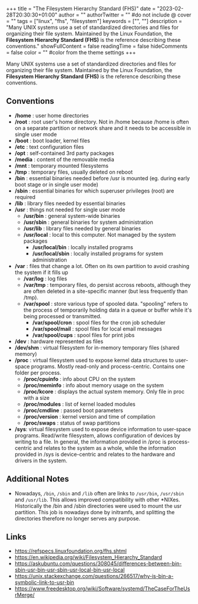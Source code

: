 +++
title = "The Filesystem Hierarchy Standard (FHS)"
date = "2023-02-28T20:30:30+01:00"
author = ""
authorTwitter = "" #do not include @
cover = ""
tags = ["linux", "fhs", "filesystem"]
keywords = ["", ""]
description = "Many UNIX systems use a set of standardized directories and files for organizing their file system. Maintained by the Linux Foundation, the **Filesystem Hierarchy Standard (FHS)** is the reference describing these conventions."
showFullContent = false
readingTime = false
hideComments = false
color = "" #color from the theme settings
+++


Many UNIX systems use a set of standardized directories and files for organizing
their file system. Maintained by the Linux Foundation, the **Filesystem Hierarchy
Standard (FHS)** is the reference describing these conventions.

## Conventions

- **/home** : user home directories
- **/root** : root user's home directory. Not in /home because /home is often on a 
separate partition or network share and it needs to be accessible in single user mode
- **/boot** : boot loader, kernel files
- **/etc** : text configuration files
- **/opt** : self-contained 3rd party packages
- **/media** : content of the removable media
- **/mnt** : temporary mounted filesystems
- **/tmp** : temporary files, usually deleted on reboot
- **/bin** : essential binaries needed before /usr is mounted (eg. during early boot
stage or in single user mode)
- **/sbin** : essential binaries for which superuser privileges (root) are required
- **/lib** : library files needed by essential binaries
- **/usr** : things not needed for single user mode
  - **/usr/bin** : general system-wide binaries
  - **/usr/sbin** : general binaries for system administration
  - **/usr/lib** : library files needed by general binaries
  - **/usr/local** : local to this computer. Not managed by the system packages
    - **/usr/local/bin** : locally installed programs
    - **/usr/local/sbin** : locally installed programs for system administration
- **/var** : files that change a lot. Often on its own partition to avoid crashing
the system if it fills up
  - **/var/log** : log files
  - **/var/tmp** : temporary files, do persist accross reboots, although they are
often deleted in a site-specific manner (but less frequently than /tmp).
  - **/var/spool** : store various type of spooled data. "spooling" refers to the
  process of temporarily holding data in a queue or buffer while it's being
  processed or transmitted.
    - **/var/spool/cron** : spool files for the cron job scheduler
    - **/var/spool/mail** : spool files for local email messages
    - **/var/spool/cups** : spool files for print jobs
- **/dev** : hardware represented as files
- **/dev/shm** : virtual filesystem for in-memory temporary files (shared memory)
- **/proc** : virtual filesystem used to expose kernel data structures to user-space
programs. Mostly read-only and process-centric. Contains one folder per process.
  - **/proc/cpuinfo** : info about CPU on the system
  - **/proc/meminfo** : info about memory usage on the system
  - **/proc/kcore** : displays the actual system memory. Only file in proc with a size
  - **/proc/modules** : list of kernel loaded modules
  - **/proc/cmdline** : passed boot parameters
  - **/proc/version** : kernel version and time of compilation
  - **/proc/swaps** : status of swap partitions
- **/sys**: virtual filesystem used to expose device information to user-space 
programs. Read/write filesystem, allows configuration of devices by writing to a file.
In general, the information provided in /proc is process-centric and relates to the
system as a whole, while the information provided in /sys is device-centric and 
relates to the hardware and drivers in the system.

## Additional Notes
- Nowadays, `/bin`, `/sbin` and `/lib` often are links to `/usr/bin`, `/usr/sbin` and
`/usr/lib`. This allows improved compatibility with other *NIXes. Historically the
/bin and /sbin directories were used to mount the usr partition. This job is nowadays
done by initramfs, and splitting the directories therefore no longer serves any purpose.

## Links

- https://refspecs.linuxfoundation.org/fhs.shtml
- https://en.wikipedia.org/wiki/Filesystem_Hierarchy_Standard
- https://askubuntu.com/questions/308045/differences-between-bin-sbin-usr-bin-usr-sbin-usr-local-bin-usr-local
- https://unix.stackexchange.com/questions/266517/why-is-bin-a-symbolic-link-to-usr-bin
- https://www.freedesktop.org/wiki/Software/systemd/TheCaseForTheUsrMerge/
